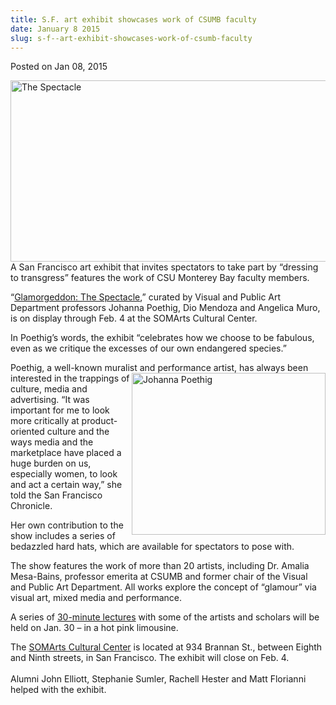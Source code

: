 ```yaml
---
title: S.F. art exhibit showcases work of CSUMB faculty
date: January 8 2015
slug: s-f--art-exhibit-showcases-work-of-csumb-faculty
---
```





<span class="date">Posted on Jan 08, 2015    </span>
<p><img alt=" The Spectacle" src="http://news.csumb.edu/sites/default/files/65/attachments/news/images/glamorgeddon-preview-image_15114494154_l.jpg" style="width:550px; height:290px; float:left">A San Francisco art
exhibit that invites spectators to take part by &#x201C;dressing to
transgress&#x201D; features the work of CSU Monterey Bay faculty
members.</img></p>
<p>&#x201C;<a href="http://www.somarts.org/glamorgeddonopens/" rel="nofollow">Glamorgeddon: The Spectacle</a>,&#x201D; curated by Visual and
Public Art Department professors Johanna Poethig, Dio Mendoza and
Angelica Muro, is on display through Feb. 4 at the SOMArts Cultural
Center.</p>
<p>In Poethig&#x2019;s words, the exhibit &#x201C;celebrates how we choose to be
fabulous, even as we critique the excesses of our own endangered
species.&#x201D;</p>
<p>Poethig, a well-known muralist and performance artist, has
always been interested in the trappings&#xA0;<img alt="Johanna Poethig" src="http://news.csumb.edu/sites/default/files/65/attachments/news/images/johanna_poethig_0.jpg" style="width:310px; height:259px; float:right">of culture, media
and advertising. &#x201C;It was important for me to look more critically
at product-oriented culture and the ways media and the marketplace
have placed a huge burden on us, especially women, to look and act
a certain way,&#x201D; she told the San Francisco Chronicle.</img></p>
<p>Her own contribution to the show includes a series of bedazzled
hard hats, which are available for spectators to pose with.</p>
<p>The show features the work of more than 20 artists, including
Dr. Amalia Mesa-Bains, professor emerita at CSUMB and former chair
of the Visual and Public Art Department. All works explore the
concept of &#x201C;glamour&#x201D; via visual art, mixed media and
performance.</p>
<p>A series of <a href="http://www.somarts.org/limolectures/" rel="nofollow">30-minute lectures</a> with some of the artists and
scholars will be held on Jan. 30 &#x2013; in a hot pink limousine.</p>
<p>The <a href="http://www.somarts.org" rel="nofollow">SOMArts
Cultural Center</a> is located at 934 Brannan St., between Eighth
and Ninth streets, in San Francisco. The exhibit will close on Feb.
4.&#xA0;<br>
<br>
Alumni John Elliott, Stephanie Sumler, Rachell Hester and Matt
Florianni helped with the exhibit.</br></br></p>






